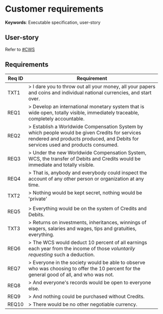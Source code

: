 # Customer requirements

__Keywords__: Executable specification, user-story

## User-story

Refer to [#CWS](/README.md#User-Story)

## Requirements

| Req ID | Requirement |
| --- | --- |
| TXT1 | > I dare you to throw out all your money, all your papers and coins and individual national currencies, and start over. |
| REQ1 | > Develop an international monetary system that is wide open, totally visible, immediately traceable, completely accountable. |
| REQ2 | > Establish a Worldwide Compensation System by which people would be given Credits for services rendered and products produced, and Debits for services used and products consumed. |
| REQ3 | > Under the new Worldwide Compensation System, WCS, the transfer of Debits and Credits would be immediate and totally visible. |
| REQ4 | > That is, anybody and everybody could inspect the account of any other person or organization at any time.
| TXT2| > Nothing would be kept secret, nothing would be 'private'
| | |
| REQ5 | > Everything would be on the system of Credits and Debits.
| TXT3 | > Returns on investments, inheritances, winnings of wagers, salaries and wages, tips and gratuities, everything.
| REQ6 | > The WCS would deduct 10 percent of all earnings each year from the income of those *voluntarily requesting* such a deduction. |
| REQ7| > Everyone in the society would be able to observe who was choosing to offer the 10 percent for the general good of all, and who was not. |
| REQ8| > And everyone's records would be open to everyone else.
| REQ9| > And nothing could be purchased without Credits.
| REQ10| > There would be no other negotiable currency.
